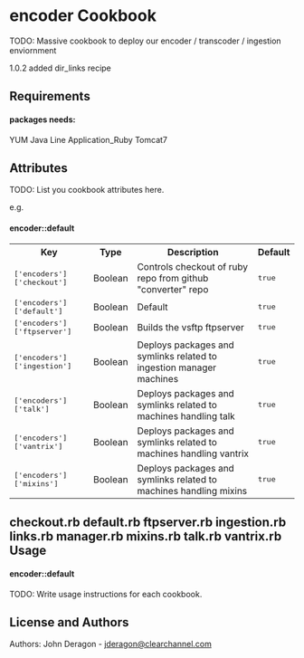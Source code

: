 encoder Cookbook
=================
TODO: Massive cookbook to deploy our encoder / transcoder / ingestion enviornment


1.0.2 added dir_links recipe

Requirements
------------

#### packages needs: 
YUM
Java
Line
Application_Ruby
Tomcat7

Attributes
----------
TODO: List you cookbook attributes here.

e.g.
#### encoder::default
<table>
  <tr>
    <th>Key</th>
    <th>Type</th>
    <th>Description</th>
    <th>Default</th>
  </tr>
  <tr>
    <td><tt>['encoders']['checkout']</tt></td>
    <td>Boolean</td>
    <td>Controls checkout of ruby repo from github "converter" repo </td>
    <td><tt>true</tt></td>
  </tr>
  <tr>
    <td><tt>['encoders']['default']</tt></td>
    <td>Boolean</td>
    <td>Default</td>
    <td><tt>true</tt></td>
  </tr>
  <tr>
    <td><tt>['encoders']['ftpserver']</tt></td>
    <td>Boolean</td>
    <td>Builds the vsftp ftpserver</td>
    <td><tt>true</tt></td>
  </tr>
  <tr>
    <td><tt>['encoders']['ingestion']</tt></td>
    <td>Boolean</td>
    <td>Deploys packages and symlinks related to ingestion manager machines</td>
    <td><tt>true</tt></td>
  </tr>
  <tr>
    <td><tt>['encoders']['talk']</tt></td>
    <td>Boolean</td>
    <td>Deploys packages and symlinks related to machines handling talk</td>
    <td><tt>true</tt></td>
  </tr>
  <tr>
    <td><tt>['encoders']['vantrix']</tt></td>
    <td>Boolean</td>
    <td>Deploys packages and symlinks related to machines handling vantrix</td>
    <td><tt>true</tt></td>
  </tr>
  <tr>
    <td><tt>['encoders']['mixins']</tt></td>
    <td>Boolean</td>
    <td>Deploys packages and symlinks related to machines handling mixins</td>
    <td><tt>true</tt></td>
  </tr>
  <tr>
</table>

checkout.rb  default.rb  ftpserver.rb  ingestion.rb  links.rb  manager.rb  mixins.rb  talk.rb  vantrix.rb
Usage
-----
#### encoder::default
TODO: Write usage instructions for each cookbook.



License and Authors
-------------------
Authors: John Deragon - jderagon@clearchannel.com
